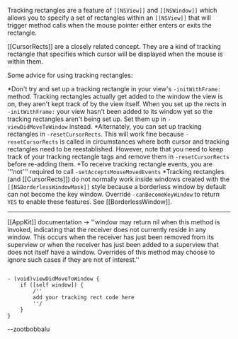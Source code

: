 Tracking rectangles are a feature of <code>[[NSView]]</code> and <code>[[NSWindow]]</code> which allows you to specify a set of rectangles within an <code>[[NSView]]</code> that will trigger method calls when the mouse pointer either enters or exits the rectangle.

[[CursorRects]] are a closely related concept. They are a kind of tracking rectangle that specifies which cursor will be displayed when the mouse is within them.

Some advice for using tracking rectangles:


*Don't try and set up a tracking rectangle in your view's <code>-initWithFrame:</code> method. Tracking rectangles actually
get added to the window the view is on, they aren't kept track of by the view itself. When you set up the rects in <code>-initWithFrame:</code> 
your view hasn't been added to its window yet so the tracking rectangles aren't being set up. Set them up in <code>-viewDidMoveToWindow</code> instead.
*Alternately, you can set up tracking rectangles in <code>-resetCursorRects</code>. This will work fine because <code>-resetCursorRects</code> is called in circumstances where both cursor and tracking rectangles need to be reestablished. However, note that you need to keep track of your tracking rectangle tags and remove them in <code>-resetCursorRects</code> before re-adding them.
*To receive tracking rectangle events, you are '''not''' required to call <code>-setAcceptsMouseMovedEvents</code>
*Tracking rectangles (and [[CursorRects]]) do not normally work inside windows created with the <code>[[NSBorderlessWindowMask]]</code> style because a borderless window by default can not become the key window. Override <code>-canBecomeKeyWindow</code> to return <code>YES</code> to enable these features. See [[BorderlessWindow]].


----

[[AppKit]] documentation -> ''window may return nil when this method is invoked, indicating that the receiver does not currently reside in any window. This occurs when the receiver has just been removed from its superview or when the receiver has just been added to a superview that does not itself have a window. Overrides of this method may choose to ignore such cases if they are not of interest.''

<code>
- (void)viewDidMoveToWindow {
    if ([self window]) {
        /''
        add your tracking rect code here
        ''/
    }
}
</code>

--zootbobbalu